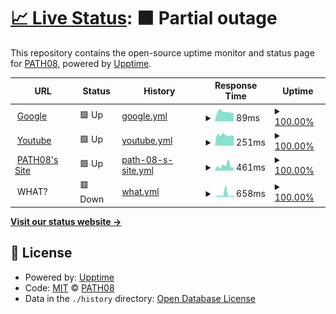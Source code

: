 # [📈 Live Status](https://dingo.path08.gq): <!--live status--> **🟧 Partial outage**

This repository contains the open-source uptime monitor and status page for [PATH08](https://path08.gq), powered by [Upptime](https://github.com/upptime/upptime).

<!--start: status pages-->
<!-- This summary is generated by Upptime (https://github.com/upptime/upptime) -->
<!-- Do not edit this manually, your changes will be overwritten -->
<!-- prettier-ignore -->
| URL | Status | History | Response Time | Uptime |
| --- | ------ | ------- | ------------- | ------ |
| <img alt="" src="https://favicons.githubusercontent.com/www.google.com" height="13"> [Google](https://www.google.com) | 🟩 Up | [google.yml](https://github.com/PATH08/dingo/commits/HEAD/history/google.yml) | <details><summary><img alt="Response time graph" src="./graphs/google/response-time-week.png" height="20"> 89ms</summary><br><a href="https://dingo.path08.gq/history/google"><img alt="Response time 130" src="https://img.shields.io/endpoint?url=https%3A%2F%2Fraw.githubusercontent.com%2FPATH08%2Fdingo%2FHEAD%2Fapi%2Fgoogle%2Fresponse-time.json"></a><br><a href="https://dingo.path08.gq/history/google"><img alt="24-hour response time 77" src="https://img.shields.io/endpoint?url=https%3A%2F%2Fraw.githubusercontent.com%2FPATH08%2Fdingo%2FHEAD%2Fapi%2Fgoogle%2Fresponse-time-day.json"></a><br><a href="https://dingo.path08.gq/history/google"><img alt="7-day response time 89" src="https://img.shields.io/endpoint?url=https%3A%2F%2Fraw.githubusercontent.com%2FPATH08%2Fdingo%2FHEAD%2Fapi%2Fgoogle%2Fresponse-time-week.json"></a><br><a href="https://dingo.path08.gq/history/google"><img alt="30-day response time 90" src="https://img.shields.io/endpoint?url=https%3A%2F%2Fraw.githubusercontent.com%2FPATH08%2Fdingo%2FHEAD%2Fapi%2Fgoogle%2Fresponse-time-month.json"></a><br><a href="https://dingo.path08.gq/history/google"><img alt="1-year response time 130" src="https://img.shields.io/endpoint?url=https%3A%2F%2Fraw.githubusercontent.com%2FPATH08%2Fdingo%2FHEAD%2Fapi%2Fgoogle%2Fresponse-time-year.json"></a></details> | <details><summary><a href="https://dingo.path08.gq/history/google">100.00%</a></summary><a href="https://dingo.path08.gq/history/google"><img alt="All-time uptime 100.00%" src="https://img.shields.io/endpoint?url=https%3A%2F%2Fraw.githubusercontent.com%2FPATH08%2Fdingo%2FHEAD%2Fapi%2Fgoogle%2Fuptime.json"></a><br><a href="https://dingo.path08.gq/history/google"><img alt="24-hour uptime 100.00%" src="https://img.shields.io/endpoint?url=https%3A%2F%2Fraw.githubusercontent.com%2FPATH08%2Fdingo%2FHEAD%2Fapi%2Fgoogle%2Fuptime-day.json"></a><br><a href="https://dingo.path08.gq/history/google"><img alt="7-day uptime 100.00%" src="https://img.shields.io/endpoint?url=https%3A%2F%2Fraw.githubusercontent.com%2FPATH08%2Fdingo%2FHEAD%2Fapi%2Fgoogle%2Fuptime-week.json"></a><br><a href="https://dingo.path08.gq/history/google"><img alt="30-day uptime 100.00%" src="https://img.shields.io/endpoint?url=https%3A%2F%2Fraw.githubusercontent.com%2FPATH08%2Fdingo%2FHEAD%2Fapi%2Fgoogle%2Fuptime-month.json"></a><br><a href="https://dingo.path08.gq/history/google"><img alt="1-year uptime 100.00%" src="https://img.shields.io/endpoint?url=https%3A%2F%2Fraw.githubusercontent.com%2FPATH08%2Fdingo%2FHEAD%2Fapi%2Fgoogle%2Fuptime-year.json"></a></details>
| <img alt="" src="https://favicons.githubusercontent.com/www.youtube.com" height="13"> [Youtube](https://www.youtube.com) | 🟩 Up | [youtube.yml](https://github.com/PATH08/dingo/commits/HEAD/history/youtube.yml) | <details><summary><img alt="Response time graph" src="./graphs/youtube/response-time-week.png" height="20"> 251ms</summary><br><a href="https://dingo.path08.gq/history/youtube"><img alt="Response time 284" src="https://img.shields.io/endpoint?url=https%3A%2F%2Fraw.githubusercontent.com%2FPATH08%2Fdingo%2FHEAD%2Fapi%2Fyoutube%2Fresponse-time.json"></a><br><a href="https://dingo.path08.gq/history/youtube"><img alt="24-hour response time 237" src="https://img.shields.io/endpoint?url=https%3A%2F%2Fraw.githubusercontent.com%2FPATH08%2Fdingo%2FHEAD%2Fapi%2Fyoutube%2Fresponse-time-day.json"></a><br><a href="https://dingo.path08.gq/history/youtube"><img alt="7-day response time 251" src="https://img.shields.io/endpoint?url=https%3A%2F%2Fraw.githubusercontent.com%2FPATH08%2Fdingo%2FHEAD%2Fapi%2Fyoutube%2Fresponse-time-week.json"></a><br><a href="https://dingo.path08.gq/history/youtube"><img alt="30-day response time 263" src="https://img.shields.io/endpoint?url=https%3A%2F%2Fraw.githubusercontent.com%2FPATH08%2Fdingo%2FHEAD%2Fapi%2Fyoutube%2Fresponse-time-month.json"></a><br><a href="https://dingo.path08.gq/history/youtube"><img alt="1-year response time 284" src="https://img.shields.io/endpoint?url=https%3A%2F%2Fraw.githubusercontent.com%2FPATH08%2Fdingo%2FHEAD%2Fapi%2Fyoutube%2Fresponse-time-year.json"></a></details> | <details><summary><a href="https://dingo.path08.gq/history/youtube">100.00%</a></summary><a href="https://dingo.path08.gq/history/youtube"><img alt="All-time uptime 100.00%" src="https://img.shields.io/endpoint?url=https%3A%2F%2Fraw.githubusercontent.com%2FPATH08%2Fdingo%2FHEAD%2Fapi%2Fyoutube%2Fuptime.json"></a><br><a href="https://dingo.path08.gq/history/youtube"><img alt="24-hour uptime 100.00%" src="https://img.shields.io/endpoint?url=https%3A%2F%2Fraw.githubusercontent.com%2FPATH08%2Fdingo%2FHEAD%2Fapi%2Fyoutube%2Fuptime-day.json"></a><br><a href="https://dingo.path08.gq/history/youtube"><img alt="7-day uptime 100.00%" src="https://img.shields.io/endpoint?url=https%3A%2F%2Fraw.githubusercontent.com%2FPATH08%2Fdingo%2FHEAD%2Fapi%2Fyoutube%2Fuptime-week.json"></a><br><a href="https://dingo.path08.gq/history/youtube"><img alt="30-day uptime 100.00%" src="https://img.shields.io/endpoint?url=https%3A%2F%2Fraw.githubusercontent.com%2FPATH08%2Fdingo%2FHEAD%2Fapi%2Fyoutube%2Fuptime-month.json"></a><br><a href="https://dingo.path08.gq/history/youtube"><img alt="1-year uptime 100.00%" src="https://img.shields.io/endpoint?url=https%3A%2F%2Fraw.githubusercontent.com%2FPATH08%2Fdingo%2FHEAD%2Fapi%2Fyoutube%2Fuptime-year.json"></a></details>
| <img alt="" src="https://favicons.githubusercontent.com/www.path08.gq" height="13"> [PATH08's Site](https://www.path08.gq) | 🟩 Up | [path-08-s-site.yml](https://github.com/PATH08/dingo/commits/HEAD/history/path-08-s-site.yml) | <details><summary><img alt="Response time graph" src="./graphs/path-08-s-site/response-time-week.png" height="20"> 461ms</summary><br><a href="https://dingo.path08.gq/history/path-08-s-site"><img alt="Response time 972" src="https://img.shields.io/endpoint?url=https%3A%2F%2Fraw.githubusercontent.com%2FPATH08%2Fdingo%2FHEAD%2Fapi%2Fpath-08-s-site%2Fresponse-time.json"></a><br><a href="https://dingo.path08.gq/history/path-08-s-site"><img alt="24-hour response time 310" src="https://img.shields.io/endpoint?url=https%3A%2F%2Fraw.githubusercontent.com%2FPATH08%2Fdingo%2FHEAD%2Fapi%2Fpath-08-s-site%2Fresponse-time-day.json"></a><br><a href="https://dingo.path08.gq/history/path-08-s-site"><img alt="7-day response time 461" src="https://img.shields.io/endpoint?url=https%3A%2F%2Fraw.githubusercontent.com%2FPATH08%2Fdingo%2FHEAD%2Fapi%2Fpath-08-s-site%2Fresponse-time-week.json"></a><br><a href="https://dingo.path08.gq/history/path-08-s-site"><img alt="30-day response time 1035" src="https://img.shields.io/endpoint?url=https%3A%2F%2Fraw.githubusercontent.com%2FPATH08%2Fdingo%2FHEAD%2Fapi%2Fpath-08-s-site%2Fresponse-time-month.json"></a><br><a href="https://dingo.path08.gq/history/path-08-s-site"><img alt="1-year response time 972" src="https://img.shields.io/endpoint?url=https%3A%2F%2Fraw.githubusercontent.com%2FPATH08%2Fdingo%2FHEAD%2Fapi%2Fpath-08-s-site%2Fresponse-time-year.json"></a></details> | <details><summary><a href="https://dingo.path08.gq/history/path-08-s-site">100.00%</a></summary><a href="https://dingo.path08.gq/history/path-08-s-site"><img alt="All-time uptime 98.33%" src="https://img.shields.io/endpoint?url=https%3A%2F%2Fraw.githubusercontent.com%2FPATH08%2Fdingo%2FHEAD%2Fapi%2Fpath-08-s-site%2Fuptime.json"></a><br><a href="https://dingo.path08.gq/history/path-08-s-site"><img alt="24-hour uptime 100.00%" src="https://img.shields.io/endpoint?url=https%3A%2F%2Fraw.githubusercontent.com%2FPATH08%2Fdingo%2FHEAD%2Fapi%2Fpath-08-s-site%2Fuptime-day.json"></a><br><a href="https://dingo.path08.gq/history/path-08-s-site"><img alt="7-day uptime 100.00%" src="https://img.shields.io/endpoint?url=https%3A%2F%2Fraw.githubusercontent.com%2FPATH08%2Fdingo%2FHEAD%2Fapi%2Fpath-08-s-site%2Fuptime-week.json"></a><br><a href="https://dingo.path08.gq/history/path-08-s-site"><img alt="30-day uptime 95.61%" src="https://img.shields.io/endpoint?url=https%3A%2F%2Fraw.githubusercontent.com%2FPATH08%2Fdingo%2FHEAD%2Fapi%2Fpath-08-s-site%2Fuptime-month.json"></a><br><a href="https://dingo.path08.gq/history/path-08-s-site"><img alt="1-year uptime 98.33%" src="https://img.shields.io/endpoint?url=https%3A%2F%2Fraw.githubusercontent.com%2FPATH08%2Fdingo%2FHEAD%2Fapi%2Fpath-08-s-site%2Fuptime-year.json"></a></details>
| <img alt="" src="https://favicons.githubusercontent.com/null" height="13"> WHAT? | 🟥 Down | [what.yml](https://github.com/PATH08/dingo/commits/HEAD/history/what.yml) | <details><summary><img alt="Response time graph" src="./graphs/what/response-time-week.png" height="20"> 658ms</summary><br><a href="https://dingo.path08.gq/history/what"><img alt="Response time 903" src="https://img.shields.io/endpoint?url=https%3A%2F%2Fraw.githubusercontent.com%2FPATH08%2Fdingo%2FHEAD%2Fapi%2Fwhat%2Fresponse-time.json"></a><br><a href="https://dingo.path08.gq/history/what"><img alt="24-hour response time 301" src="https://img.shields.io/endpoint?url=https%3A%2F%2Fraw.githubusercontent.com%2FPATH08%2Fdingo%2FHEAD%2Fapi%2Fwhat%2Fresponse-time-day.json"></a><br><a href="https://dingo.path08.gq/history/what"><img alt="7-day response time 658" src="https://img.shields.io/endpoint?url=https%3A%2F%2Fraw.githubusercontent.com%2FPATH08%2Fdingo%2FHEAD%2Fapi%2Fwhat%2Fresponse-time-week.json"></a><br><a href="https://dingo.path08.gq/history/what"><img alt="30-day response time 499" src="https://img.shields.io/endpoint?url=https%3A%2F%2Fraw.githubusercontent.com%2FPATH08%2Fdingo%2FHEAD%2Fapi%2Fwhat%2Fresponse-time-month.json"></a><br><a href="https://dingo.path08.gq/history/what"><img alt="1-year response time 903" src="https://img.shields.io/endpoint?url=https%3A%2F%2Fraw.githubusercontent.com%2FPATH08%2Fdingo%2FHEAD%2Fapi%2Fwhat%2Fresponse-time-year.json"></a></details> | <details><summary><a href="https://dingo.path08.gq/history/what">100.00%</a></summary><a href="https://dingo.path08.gq/history/what"><img alt="All-time uptime 76.81%" src="https://img.shields.io/endpoint?url=https%3A%2F%2Fraw.githubusercontent.com%2FPATH08%2Fdingo%2FHEAD%2Fapi%2Fwhat%2Fuptime.json"></a><br><a href="https://dingo.path08.gq/history/what"><img alt="24-hour uptime 100.00%" src="https://img.shields.io/endpoint?url=https%3A%2F%2Fraw.githubusercontent.com%2FPATH08%2Fdingo%2FHEAD%2Fapi%2Fwhat%2Fuptime-day.json"></a><br><a href="https://dingo.path08.gq/history/what"><img alt="7-day uptime 100.00%" src="https://img.shields.io/endpoint?url=https%3A%2F%2Fraw.githubusercontent.com%2FPATH08%2Fdingo%2FHEAD%2Fapi%2Fwhat%2Fuptime-week.json"></a><br><a href="https://dingo.path08.gq/history/what"><img alt="30-day uptime 100.00%" src="https://img.shields.io/endpoint?url=https%3A%2F%2Fraw.githubusercontent.com%2FPATH08%2Fdingo%2FHEAD%2Fapi%2Fwhat%2Fuptime-month.json"></a><br><a href="https://dingo.path08.gq/history/what"><img alt="1-year uptime 76.81%" src="https://img.shields.io/endpoint?url=https%3A%2F%2Fraw.githubusercontent.com%2FPATH08%2Fdingo%2FHEAD%2Fapi%2Fwhat%2Fuptime-year.json"></a></details>

<!--end: status pages-->

[**Visit our status website →**](http://dingo.path08.gq)

## 📄 License

- Powered by: [Upptime](https://github.com/upptime/upptime)
- Code: [MIT](./LICENSE) © [PATH08](https://path08.gq)
- Data in the `./history` directory: [Open Database License](https://opendatacommons.org/licenses/odbl/1-0/)
